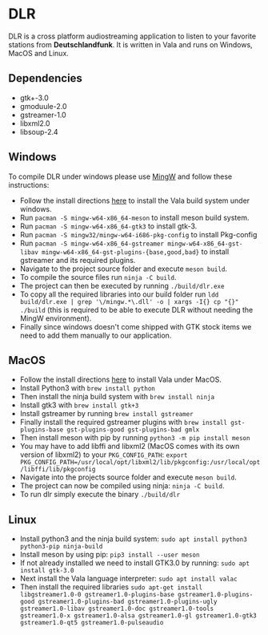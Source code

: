 # DLR

DLR is a cross platform audiostreaming application to listen to your favorite stations from **Deutschlandfunk**. It is written in Vala and runs on Windows, MacOS and Linux.

## Dependencies

* gtk+-3.0
* gmoduule-2.0
* gstreamer-1.0
* libxml2.0
* libsoup-2.4

## Windows

To compile DLR under windows please use [MingW](http://www.mingw.org) and follow these instructions:

* Follow the install directions [here](https://wiki.gnome.org/Projects/Vala/ValaOnWindows ) to install the Vala build system under windows.
* Run ```pacman -S mingw-w64-x86_64-meson``` to install meson build system.
* Run ```pacman -S mingw-w64-x86_64-gtk3``` to install gtk-3.
* Run ```pacman -S mingw32/mingw-w64-i686-pkg-config``` to install Pkg-config
* Run ```pacman -S mingw-w64-x86_64-gstreamer mingw-w64-x86_64-gst-libav mingw-w64-x86_64-gst-plugins-{base,good,bad}``` to install gstreamer and its required plugins.
* Navigate to the project source folder and execute ```meson build```.
* To compile the source files run ```ninja -C build```.
* The project can then be executed by running ```./build/dlr.exe```
* To copy all the required libraries into our build folder run ```ldd build/dlr.exe | grep '\/mingw.*\.dll' -o | xargs -I{} cp "{}" ./build``` (this is required to be able to execute DLR without needing the MingW environment).
* Finally since windows doesn't come shipped with GTK stock items we need to add them manually to our application.

## MacOS

* Follow the install directions [here](https://wiki.gnome.org/Projects/Vala/ValaOnOSX) to install Vala under MacOS.
* Install Python3 with ```brew install python```
* Then install the ninja build system with ```brew install ninja```
* Install gtk3 with ```brew install gtk+3```
* Install gstreamer by running ```brew install gstreamer```
* Finally install the required gstreamer plugins with ```brew install gst-plugins-base gst-plugins-good gst-plugins-bad gmlx```
* Then install meson with pip by running ```python3 -m pip install meson```
* You may have to add libffi and libxml2 (MacOS comes with its own version of libxml2) to your ```PKG_CONFIG_PATH```: ```export PKG_CONFIG_PATH=/usr/local/opt/libxml2/lib/pkgconfig:/usr/local/opt/libffi/lib/pkgconfig```
* Navigate into the projects source folder and execute ```meson build```.
* The project can now be compiled using ninja: ```ninja -C build```.
* To run dlr simply execute the binary ```./build/dlr```

## Linux

* Install python3 and the ninja build system: ```sudo apt install python3 python3-pip ninja-build```
* Install meson by using pip: ```pip3 install --user meson```
* If not already installed we need to install GTK3.0 by running: ```sudo apt install gtk-3.0```
* Next install the Vala language interpreter: ```sudo apt install valac```
* Then install the required libraries
  ```sudo apt-get install libgstreamer1.0-0 gstreamer1.0-plugins-base gstreamer1.0-plugins-good gstreamer1.0-plugins-bad gstreamer1.0-plugins-ugly gstreamer1.0-libav gstreamer1.0-doc gstreamer1.0-tools gstreamer1.0-x gstreamer1.0-alsa gstreamer1.0-gl gstreamer1.0-gtk3 gstreamer1.0-qt5 gstreamer1.0-pulseaudio```